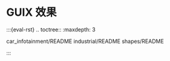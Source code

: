 # GUIX 效果

:::{eval-rst}
.. toctree::
   :maxdepth: 3

   car_infotainment/README
   industrial/README
   shapes/README
	
:::
